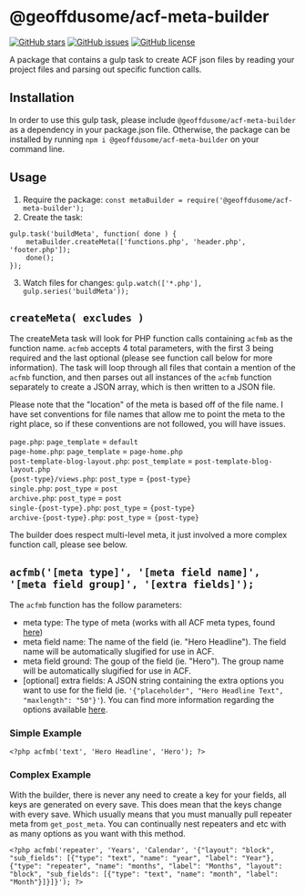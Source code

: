 # @geoffdusome/acf-meta-builder

[![GitHub stars](https://img.shields.io/github/stars/GeoffDusome/acf-meta-builder.svg)](https://github.com/GeoffDusome/acf-meta-builder/stargazers)
[![GitHub issues](https://img.shields.io/github/issues/GeoffDusome/acf-meta-builder.svg)](https://github.com/GeoffDusome/acf-meta-builder/issues)
[![GitHub license](https://img.shields.io/github/license/GeoffDusome/acf-meta-builder.svg)](https://github.com/GeoffDusome/acf-meta-builder/blob/master/LICENSE)

A package that contains a gulp task to create ACF json files by reading your project files and parsing out specific function calls.

## Installation

In order to use this gulp task, please include `@geoffdusome/acf-meta-builder` as a dependency in your package.json file. Otherwise, the package can be installed by running `npm i @geoffdusome/acf-meta-builder` on your command line.

## Usage

1. Require the package: `const metaBuilder = require('@geoffdusome/acf-meta-builder');`  
2. Create the task:  
```
gulp.task('buildMeta', function( done ) {
	metaBuilder.createMeta(['functions.php', 'header.php', 'footer.php']);
	done();
});
```  
3. Watch files for changes: `gulp.watch(['*.php'], gulp.series('buildMeta'));`  

## `createMeta( excludes )`

The createMeta task will look for PHP function calls containing `acfmb` as the function name. `acfmb` accepts 4 total parameters, with the first 3 being required and the last optional (please see function call below for more information). The task will loop through all files that contain a mention of the `acfmb` function, and then parses out all instances of the `acfmb` function separately to create a JSON array, which is then written to a JSON file.

Please note that the "location" of the meta is based off of the file name. I have set conventions for file names that allow me to point the meta to the right place, so if these conventions are not followed, you will have issues.

`page.php`: `page_template` = `default`  
`page-home.php`: `page_template` = `page-home.php`  
`post-template-blog-layout.php`: `post_template` = `post-template-blog-layout.php`  
`{post-type}/views.php`: `post_type` = `{post-type}`  
`single.php`: `post_type` = `post`  
`archive.php`: `post_type` = `post`  
`single-{post-type}.php`: `post_type` = `{post-type}`  
`archive-{post-type}.php`: `post_type` = `{post-type}`  

The builder does respect multi-level meta, it just involved a more complex function call, please see below.

## `acfmb('[meta type]', '[meta field name]', '[meta field group]', '[extra fields]');`

The `acfmb` function has the follow parameters:  
- meta type: The type of meta (works with all ACF meta types, found [here](https://www.advancedcustomfields.com/resources/#field-types))
- meta field name: The name of the field (ie. "Hero Headline"). The field name will be automatically slugified for use in ACF.
- meta field ground: The goup of the field (ie. "Hero"). The group name will be automatically slugified for use in ACF.
- [optional] extra fields: A JSON string containing the extra options you want to use for the field (ie. `'{"placeholder", "Hero Headline Text", "maxlength": "50"}'`). You can find more information regarding the options available [here](https://www.advancedcustomfields.com/resources/register-fields-via-php/).

### Simple Example

```
<?php acfmb('text', 'Hero Headline', 'Hero'); ?>
```

### Complex Example

With the builder, there is never any need to create a key for your fields, all keys are generated on every save. This does mean that the keys change with every save. Which usually means that you must manually pull repeater meta from `get_post_meta`. You can continually nest repeaters and etc with as many options as you want with this method. 

```
<?php acfmb('repeater', 'Years', 'Calendar', '{"layout": "block", "sub_fields": [{"type": "text", "name": "year", "label": "Year"}, {"type": "repeater", "name": "months", "label": "Months", "layout": "block", "sub_fields": [{"type": "text", "name": "month", "label": "Month"}]}]}'); ?>
```